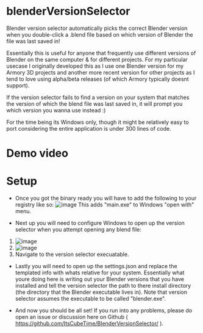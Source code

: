 # blenderVersionSelector
Blender version selector automatically picks the correct Blender version when you double-click a .blend file based on which version of Blender the file was last saved in!

Essentially this is useful for anyone that frequently use different versions of Blender on the same computer & for different projects. For my particular usecase I originally developed this as I use one Blender version for my Armory 3D projects and another more recent version for other projects as I tend to love using alpha/beta releases (of which Armory typically doesnt support).

If the version selector fails to find a version on your system that matches the version of which the blend file was last saved in, it will prompt you which version you wanna use instead :)

For the time being its Windows only, though it might be relatively easy to port considering the entire application is under 300 lines of code.

# Demo video



# Setup

* Once you got the binary ready you will have to add the following to your registry like so:
![image](https://user-images.githubusercontent.com/20190653/122966451-a361ad80-d389-11eb-86da-a7b069f0ac2e.png)
This adds "main.exe" to Windows "open with" menu.

* Next up you will need to configure Windows to open up the version selector when you attempt opening any blend file:
1. ![image](https://user-images.githubusercontent.com/20190653/122966699-e885df80-d389-11eb-95e6-fb0bf6578565.png)
2. ![image](https://user-images.githubusercontent.com/20190653/122966821-110dd980-d38a-11eb-86f0-261c5994490f.png)
3. Navigate to the version selector execuatable.

* Lastly you will need to open up the settings.json and replace the templated info with whats relative for your system. Essentially what youre doing here is writing out your Blender versions that you have installed and tell the version selector the path to there install directory (the directory that the Blender executable lives in). Note that version selector assumes the executable to be called "blender.exe".

* And now you should be all set! If you run into any problems, please do open an issue or discussion here on Github ( https://github.com/ItsCubeTime/BlenderVersionSelector/ ).

